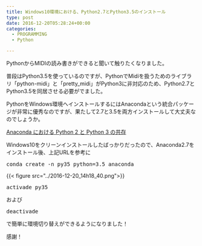 ```yaml
---
title: Windows10環境における、Python2.7とPython3.5のインストール
type: post
date: 2016-12-20T05:28:24+00:00
categories:
  - PROGRAMMING
  - Python

---
```

PythonからMIDIの読み書きができると聞いて触りたくなりました。
  
普段はPython3.5を使っているのですが、PythonでMidiを扱うためのライブラリ「python-midi」と「pretty_midi」がPython3に非対応のため、Python2.7とPython3.5を同居させる必要がでました。
  
PythonをWindows環境へインストールするにはAnacondaという統合パッケージが非常に優秀なのですが、果たして2.7と3.5を両方インストールして大丈夫なのでしょうか。

<!--more-->

<a href="http://www.geocities.jp/penguinitis2002/computer/programming/Python/Anaconda_Python2_3.html" target="_blank">Anaconda における Python 2 と Python 3 の共存</a>

Windows10をクリーンインストールしたばっかりだったので、Anaconda2.7をインストール後、上記URLを参考に

<pre class="brush: plain; title: ; notranslate" title="">conda create -n py35 python=3.5 anaconda</pre>

{{< figure src="../2016-12-20_14h18_40.png">}}

<pre class="brush: plain; title: ; notranslate" title="">activade py35</pre>

および

<pre class="brush: plain; title: ; notranslate" title="">deactivade</pre>

で簡単に環境切り替えができるようになりました！
  
感謝！